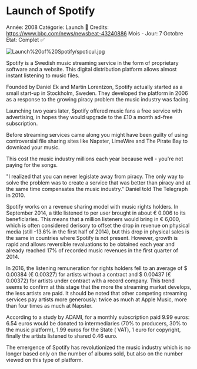 # Launch of Spotify

Année: 2008
Catégorie: Launch 🚀
Credits: https://www.bbc.com/news/newsbeat-43240886
Mois - Jour: 7 Octobre
État: Complet ✅

![Launch%20of%20Spotify/spoticul.jpg](Launch%20of%20Spotify/spoticul.jpg)

Spotify is a Swedish music streaming service in the form of proprietary software and a website. This digital distribution platform allows almost instant listening to music files.

Founded by Daniel Ek and Martin Lorentzon, Spotify actually started as a small start-up in Stockholm, Sweden. They developed the platform in 2006 as a response to the growing piracy problem the music industry was facing.

Launching two years later, Spotify offered music fans a free service with advertising, in hopes they would upgrade to the £10 a month ad-free subscription.

Before streaming services came along you might have been guilty of using controversial file sharing sites like Napster, LimeWire and The Pirate Bay to download your music.

This cost the music industry millions each year because well - you're not paying for the songs.

"I realized that you can never legislate away from piracy. The only way to solve the problem was to create a service that was better than piracy and at the same time compensates the music industry." Daniel told The Telegraph in 2010.

Spotify works on a revenue sharing model with music rights holders. In September 2014, a title listened to per user brought in about € 0.006 to its beneficiaries. This means that a million listeners would bring in € 6,000, which is often considered derisory to offset the drop in revenue on physical media (still -13.6% in the first half of 2014), but this drop in physical sales is the same in countries where Spotify is not present. However, growth is rapid and allows reversible revaluations to be obtained each year and already reached 17% of recorded music revenues in the first quarter of 2014.

In 2016, the listening remuneration for rights holders fell to an average of $ 0.00384 (€ 0.00327) for artists without a contract and $ 0.00437 (€ 0.00372) for artists under contract with a record company. This trend seems to confirm at this stage that the more the streaming market develops, the less artists are paid. It should be noted that other competing streaming services pay artists more generously: twice as much at Apple Music, more than four times as much at Napster.

According to a study by ADAMI, for a monthly subscription paid 9.99 euros: 6.54 euros would be donated to intermediaries (70% to producers, 30% to the music platform), 1.99 euros for the State ( VAT), 1 euro for copyright, finally the artists listened to shared 0.46 euro.

The emergence of Spotify has revolutionized the music industry which is no longer based only on the number of albums sold, but also on the number viewed on this type of platform.